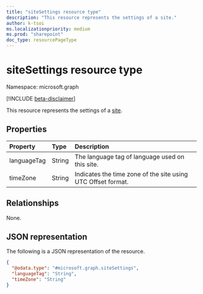 ```yaml
---
title: "siteSettings resource type"
description: "This resource represents the settings of a site."
author: k-tsoi
ms.localizationpriority: medium
ms.prod: "sharepoint"
doc_type: resourcePageType
---
```


# siteSettings resource type

Namespace: microsoft.graph

[!INCLUDE [beta-disclaimer](../../includes/beta-disclaimer.md)]

This resource represents the settings of a [site].

## Properties
|Property|Type|Description|
|:---|:---|:---|
|languageTag|String|The language tag of language used on this site.|
|timeZone|String|Indicates the time zone of the site using UTC Offset format.|

## Relationships
None.

## JSON representation
The following is a JSON representation of the resource.
<!-- {
  "blockType": "resource",
  "@odata.type": "microsoft.graph.siteSettings"
}
-->
``` json
{
  "@odata.type": "#microsoft.graph.siteSettings",
  "languageTag": "String",
  "timeZone": "String"
}
```

[site]: site.md